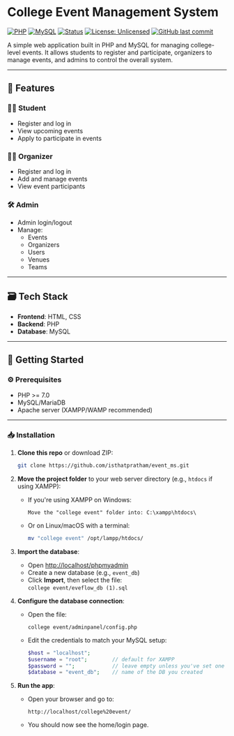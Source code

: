 # College Event Management System

[![PHP](https://img.shields.io/badge/Backend-PHP-blue)](https://www.php.net/)
[![MySQL](https://img.shields.io/badge/Database-MySQL-orange)](https://www.mysql.com/)
[![Status](https://img.shields.io/badge/Status-Working-brightgreen)]()
[![License: Unlicensed](https://img.shields.io/badge/License-Educational-lightgrey)]()
[![GitHub last commit](https://img.shields.io/github/last-commit/isthatpratham/event_ms)](https://github.com/isthatpratham/event_ms)

A simple web application built in PHP and MySQL for managing college-level events. It allows students to register and participate, organizers to manage events, and admins to control the overall system.

---

## 📌 Features

### 👨‍🎓 Student
- Register and log in
- View upcoming events
- Apply to participate in events

### 🧑‍💼 Organizer
- Register and log in
- Add and manage events
- View event participants

### 🛠️ Admin
- Admin login/logout
- Manage:
  - Events
  - Organizers
  - Users
  - Venues
  - Teams

---

## 🗃️ Tech Stack

- **Frontend**: HTML, CSS
- **Backend**: PHP
- **Database**: MySQL

---

## 🚀 Getting Started

### ⚙️ Prerequisites

- PHP >= 7.0
- MySQL/MariaDB
- Apache server (XAMPP/WAMP recommended)

---

### 📥 Installation

1. **Clone this repo** or download ZIP:
   ```bash
   git clone https://github.com/isthatpratham/event_ms.git
2. **Move the project folder** to your web server directory (e.g., `htdocs` if using XAMPP):

   - If you're using XAMPP on Windows:
     ```
     Move the "college event" folder into: C:\xampp\htdocs\
     ```
   - Or on Linux/macOS with a terminal:
     ```bash
     mv "college event" /opt/lampp/htdocs/
     ```

3. **Import the database**:
   - Open [http://localhost/phpmyadmin](http://localhost/phpmyadmin)
   - Create a new database (e.g., `event_db`)
   - Click **Import**, then select the file:  
     `college event/eveflow_db (1).sql`

4. **Configure the database connection**:
   - Open the file:
     ```
     college event/adminpanel/config.php
     ```
   - Edit the credentials to match your MySQL setup:
     ```php
     $host = "localhost";
     $username = "root";        // default for XAMPP
     $password = "";            // leave empty unless you've set one
     $database = "event_db";    // name of the DB you created
     ```

5. **Run the app**:
   - Open your browser and go to:
     ```
     http://localhost/college%20event/
     ```
   - You should now see the home/login page.



